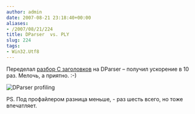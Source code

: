 ```yaml
---
author: admin
date: 2007-08-21 23:18:40+00:00
aliases:
- /2007/08/21/224
title: DParser  vs. PLY
slug: 224
tags:
- Win32.Utf8
---
```


Переделал [разбор С заголовков](http://blog.not-a-kernel-guy.com/2007/08/17/222) на DParser – получил ускорение в 10 раз. Мелочь, а приятно. :-)

![DParser profiling](/2007/08/dparser_profile_output.png)

PS. Под профайлером разница меньше, - раз шесть всего, но тоже впечатляет. 
